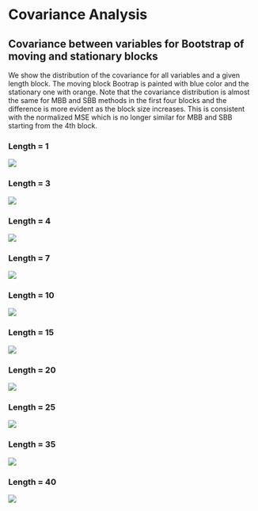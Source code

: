 # Covariance Analysis

## Covariance between variables for Bootstrap of moving and stationary blocks
We show the distribution of the covariance for all variables and a given length block. The moving block Bootrap is painted with blue color and the stationary one with orange. Note that the covariance distribution is almost the same for MBB and SBB methods in the first four blocks and the difference is more evident as the block size increases. This is consistent with the normalized MSE which is no longer similar for MBB and SBB starting from the 4th block.

### Length = 1
![](images/simulation_study/cov/cor_l=1.png)

### Length = 3
![](images/simulation_study/cov/cor_l=3.png)

### Length = 4
![](images/simulation_study/cov/cor_l=4.png)

### Length = 7
![](images/simulation_study/cov/cor_l=7.png)

### Length = 10
![](images/simulation_study/cov/cor_l=10.png)

### Length = 15
![](images/simulation_study/cov/cor_l=15.png)

### Length = 20
![](images/simulation_study/cov/cor_l=20.png)

### Length = 25
![](images/simulation_study/cov/cor_l=25.png)

### Length = 35
![](images/simulation_study/cov/cor_l=35.png)

### Length = 40
![](images/simulation_study/cov/cor_l=40.png)